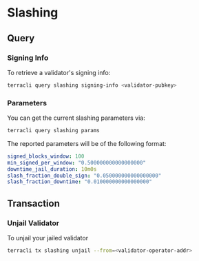 # Slashing

## Query

### Signing Info

To retrieve a validator's signing info:

```bash
terracli query slashing signing-info <validator-pubkey>
```

### Parameters

You can get the current slashing parameters via:

```bash
terracli query slashing params
```

The reported parameters will be of the following format:

```yaml
signed_blocks_window: 100
min_signed_per_window: "0.500000000000000000"
downtime_jail_duration: 10m0s
slash_fraction_double_sign: "0.050000000000000000"
slash_fraction_downtime: "0.010000000000000000"
```

## Transaction

### Unjail Validator

To unjail your jailed validator

```bash
terracli tx slashing unjail --from=<validator-operator-addr>
```
